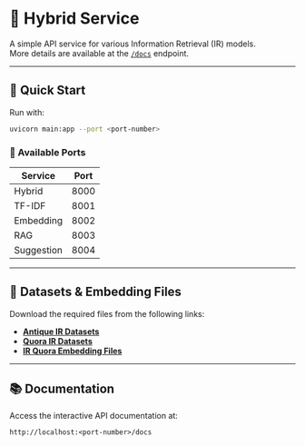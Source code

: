 # 🚀 Hybrid Service

A simple API service for various Information Retrieval (IR) models.  
More details are available at the [`/docs`](http://localhost:<port-number>/docs) endpoint.

---

## 🧭 Quick Start

Run with:

```bash
uvicorn main:app --port <port-number>
```

### 🔌 Available Ports

| Service    | Port |
|------------|------|
| Hybrid     | 8000 |
| TF-IDF     | 8001 |
| Embedding  | 8002 |
| RAG        | 8003 |
| Suggestion | 8004 |

---

## 📁 Datasets & Embedding Files

Download the required files from the following links:

- **[Antique IR Datasets](https://drive.google.com/drive/folders/1C-W95YIypEf6gy1d7c7V2ZkpvIxcd7x8)**
- **[Quora IR Datasets](https://drive.google.com/drive/folders/1-U25Bs-D8faNOP1S5ZIKcLqWVv6J4DSI)**
- **[IR Quora Embedding Files](https://drive.google.com/drive/folders/1aEig5ztRZBuUvv5aZ6aDdhx7An32dO6p)**

---

## 📚 Documentation

Access the interactive API documentation at:  
```
http://localhost:<port-number>/docs
```
